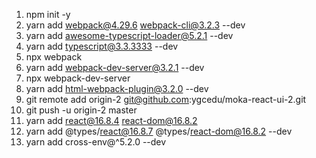1. npm init -y
2. yarn add webpack@4.29.6 webpack-cli@3.2.3 --dev
3. yarn add awesome-typescript-loader@5.2.1 --dev
4. yarn add typescript@3.3.3333 --dev
5. npx webpack
6. yarn add webpack-dev-server@3.2.1 --dev
7. npx webpack-dev-server
8. yarn add html-webpack-plugin@3.2.0 --dev
9. git remote add origin-2 git@github.com:ygcedu/moka-react-ui-2.git
10. git push -u origin-2 master
11. yarn add react@16.8.4 react-dom@16.8.2
12. yarn add @types/react@16.8.7 @types/react-dom@16.8.2 --dev
13. yarn add cross-env@^5.2.0 --dev
